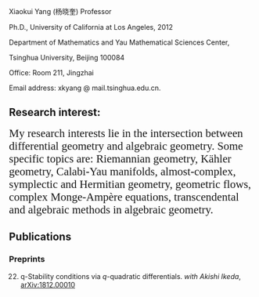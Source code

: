 

Xiaokui Yang  (杨晓奎) 
 Professor

 Ph.D.,  University of California at Los Angeles,  2012

Department of Mathematics and Yau Mathematical Sciences Center,

Tsinghua  University, Beijing 100084

Office: Room 211, Jingzhai

Email address:  xkyang   @    mail.tsinghua.edu.cn.



## Research interest: 
<span style="font-family:Papyrus;font-color:blue;font-size:23px;"> My research interests lie in the intersection between differential geometry and algebraic geometry. Some specific topics are: Riemannian geometry, Kähler geometry, Calabi-Yau manifolds, almost-complex, symplectic and Hermitian geometry, geometric flows, complex Monge-Ampère equations, transcendental and algebraic methods in algebraic geometry.
</span>

## Publications
### Preprints
22. q-Stability conditions via $q$-quadratic differentials. _with Akishi Ikeda_, <br> 
[arXiv:1812.00010](https://arxiv.org/abs/1812.00010)
   
